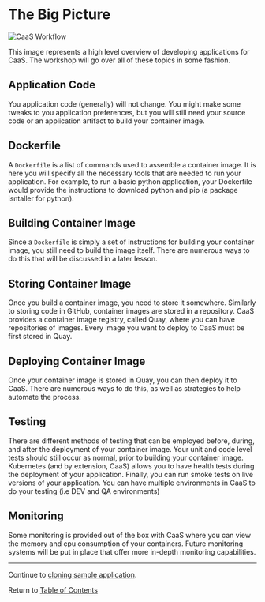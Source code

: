 # The Big Picture

![CaaS Workflow](https://github.ford.com/Containers/localdev/blob/master/docs/images/CaaS-LocalDev.png)

This image represents a high level overview of developing applications for CaaS. The workshop will go over all of these topics in some fashion. 

## Application Code

You application code (generally) will not change. You might make some tweaks to you application preferences, but you will still need your source code or an application artifact to build your container image.

## Dockerfile

A `Dockerfile` is a list of commands used to assemble a container image. It is here you will specify all the necessary tools that are needed to run your application. For example, to run a basic python application, your Dockerfile would provide the instructions to download python and pip (a package isntaller for python). 

## Building Container Image

Since a `Dockerfile` is simply a set of instructions for building your container image, you still need to build the image itself. There are numerous ways to do this that will be discussed in a later lesson. 

## Storing Container Image

Once you build a container image, you need to store it somewhere. Similarly to storing code in GitHub, container images are stored in a repository. CaaS provides a container image registry, called Quay, where you can have repositories of images. Every image you want to deploy to CaaS must be first stored in Quay. 

## Deploying Container Image

Once your container image is stored in Quay, you can then deploy it to CaaS. There are numerous ways to do this, as well as strategies to help automate the process. 

## Testing 

There are different methods of testing that can be employed before, during, and after the deployment of your container image. Your unit and code level tests should still occur as normal, prior to building your container image. Kubernetes (and by extension, CaaS) allows you to have health tests during the deployment of your application. Finally, you can run smoke tests on live versions of your application. You can have multiple environments in CaaS to do your testing (i.e DEV and QA environments) 

## Monitoring

Some monitoring is provided out of the box with CaaS where you can view the memory and cpu consumption of your containers. Future monitoring systems will be put in place that offer more in-depth monitoring capabilities. 

---

Continue to [cloning sample application](./3-application.md).

Return to [Table of Contents](../README.md#agenda)